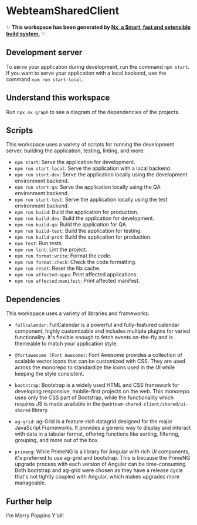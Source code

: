 # WebteamSharedClient

✨ **This workspace has been generated by [Nx, a Smart, fast and extensible build system.](https://nx.dev)** ✨

## Development server

To serve your application during development, run the command `npm start`. If you want to serve your application with a local backend, use the command `npm run start-local`.

## Understand this workspace

Run `npx nx graph` to see a diagram of the dependencies of the projects.

## Scripts

This workspace uses a variety of scripts for running the development server, building the application, testing, linting, and more:

- `npm start`: Serve the application for development.
- `npm run start-local`: Serve the application with a local backend.
- `npm run start-dev`: Serve the application locally using the development environment backend.
- `npm run start-qa`: Serve the application locally using the QA environment backend.
- `npm run start-test`: Serve the application locally using the test environment backend.
- `npm run build`: Build the application for production.
- `npm run build-dev`: Build the application for development.
- `npm run build-qa`: Build the application for QA.
- `npm run build-test`: Build the application for testing.
- `npm run build-prod`: Build the application for production.
- `npm test`: Run tests.
- `npm run lint`: Lint the project.
- `npm run format:write`: Format the code.
- `npm run format:check`: Check the code formatting.
- `npm run reset`: Reset the Nx cache.
- `npm run affected:apps`: Print affected applications.
- `npm run affected:manifest`: Print affected manifest.

## Dependencies

This workspace uses a variety of libraries and frameworks:

- `fullcalendar`: FullCalendar is a powerful and fully-featured calendar component, highly customizable and includes multiple plugins for varied functionality. It's flexible enough to fetch events on-the-fly and is themeable to match your application style.

- `@fortawesome (Font Awesome)`: Font Awesome provides a collection of scalable vector icons that can be customized with CSS. They are used across the monorepo to standardize the icons used in the UI while keeping the style consistent.

- `bootstrap`: Bootstrap is a widely used HTML and CSS framework for developing responsive, mobile-first projects on the web. This monorepo uses only the CSS part of Bootstrap, while the functionality which requires JS is made available in the `@webteam-shared-client/shared/ui-shared` library.

- `ag-grid`: ag-Grid is a feature-rich datagrid designed for the major JavaScript Frameworks. It provides a generic way to display and interact with data in a tabular format, offering functions like sorting, filtering, grouping, and more out of the box.

- `primeng`: While PrimeNG is a library for Angular with rich UI components, it's preferred to use ag-grid and bootstrap. This is because the PrimeNG upgrade process with each version of Angular can be time-consuming. Both bootstrap and ag-grid were chosen as they have a release cycle that's not tightly coupled with Angular, which makes upgrades more manageable.

## Further help

I'm Marry Poppins Y'all!

